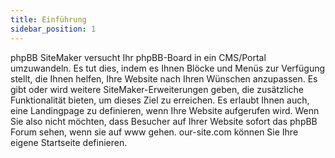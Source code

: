 ```yaml
---
title: Einführung
sidebar_position: 1
---
```


phpBB SiteMaker versucht Ihr phpBB-Board in ein CMS/Portal umzuwandeln. Es tut dies, indem es Ihnen Blöcke und Menüs zur Verfügung stellt, die Ihnen helfen, Ihre Website nach Ihren Wünschen anzupassen. Es gibt oder wird weitere SiteMaker-Erweiterungen geben, die zusätzliche Funktionalität bieten, um dieses Ziel zu erreichen. Es erlaubt Ihnen auch, eine Landingpage zu definieren, wenn Ihre Website aufgerufen wird. Wenn Sie also nicht möchten, dass Besucher auf Ihrer Website sofort das phpBB Forum sehen, wenn sie auf www gehen. our-site.com können Sie Ihre eigene Startseite definieren.

